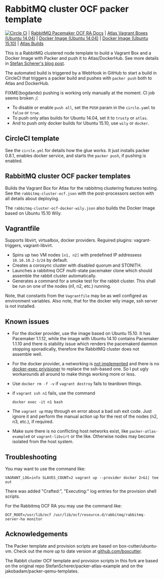 # RabbitMQ cluster OCF packer template

[![Circle CI](https://circleci.com/gh/bogdando/packer-atlas-example.svg?style=svg)](https://circleci.com/gh/bogdando/packer-atlas-example)
| [RabbitMQ Pacemaker OCF RA Docs](http://www.rabbitmq.com/pacemaker.html)
| [Atlas Vagrant Boxes (Ubuntu 14.04)](https://atlas.hashicorp.com/bogdando/boxes/rabbitmq-cluster-ocf)
| [Docker Image (Ubuntu 14.04)](https://hub.docker.com/r/bogdando/rabbitmq-cluster-ocf/)
| [Docker Image (Ubuntu 15.10)](https://hub.docker.com/r/bogdando/rabbitmq-cluster-ocf-wily/) 
| [Atlas Builds](https://atlas.hashicorp.com/bogdando/build-configurations/rabbitmq-cluster-ocf)

This is a RabbitMQ clustered node template to build a Vagrant Box and
a Docker Image with Packer and push it to Atlas/DockerHub.
See more details in [Stefan Scherer's blog post](https://stefanscherer.github.io/automate-building-vagrant-boxes-with-atlas/).

The automated build is triggered by a WebHook in GitHub to start a build in
CircleCI that triggers a packer build and pushes with `packer push` both
to Atlas and DockerHub.

FIXME(bogdando) pushing is working only manually at the moment. CI job seems
broken ;(

* To disable or enable `push all`, set the `PUSH` param in the ``circle.yaml``
  to `false` or `true`.
* To push only atlas builds for Ubuntu 14.04, set it to `trusty` or `atlas`.
* And to push only docker builds for Ubuntu 15.10, use `wily` or `docker`.

## CircleCI template

See the `circle.yml` for details how the glue works. It just installs packer
0.8.1, enables docker service, and starts the `packer push`, if pushing is
enabled.

## RabbitMQ cluster OCF packer templates

Builds the Vagrant Box for Atlas for the rabbitmq clustering features testing.
See the ``rabbitmq-cluster-ocf.json`` with the post-processors section with all
details about deploying.

The ``rabbitmq-cluster-ocf-docker-wily.json`` also builds the Docker Image based on
Ubuntu 15.10 Wily.

## Vagrantfile

Supports libvirt, virtualbox, docker providers.
Reguired plugins: vagrant-triggers, vagrant-libvirt.

* Spins up two VM nodes ``[n1, n2]`` with predefined IP addressess
  ``10.10.10.2-3/24`` by default.
* Creates a corosync cluster with disabled quorum and STONITH.
* Launches a rabbitmq OCF multi-state pacemaker clone which should assemble
  the rabbit cluster automatically.
* Generates a command for a smoke test for the rabbit cluster. This shall be
  run on one of the nodes (n1, n2, etc.) running.

Note, that constants from the ``Vagrantfile`` may be as well configred as
environment variables. Also note, that for the docker wily image, ssh server is
not installed.

## Known issues

* For the docker provider, use the image based on Ubuntu 15.10. It has
  Pacemaker 1.1.12, while the image with Ubuntu 14.10 contains Pacemaker 1.1.10
  and there is stability issue which renders the pacemakerd daemon stopping
  sporadically, therefore the RabbitMQ cluster does not assemble well.

* For the docker provider, a networking is [not implemented](https://github.com/mitchellh/vagrant/issues/6667)
  and there is no [docker-exec privisioner](https://github.com/mitchellh/vagrant/issues/4179)
  to replace the ssh-based one. So I put ugly workarounds all around to make
  things working more or less.

* Use ``docker rm -f -v`` if ``vagrant destroy`` fails to teardown things.

* if ``vagrant ssh n1`` fails, use the command
  ```
  docker exec -it n1 bash
  ```

* The ``vagrant up`` may through en error about a bad ssh exit code. Just
  ignore it and perform the manual action up for the rest of the nodes
  (n2, n3, etc.), if required.

* Make sure there is no conflicting host networks exist, like
  ``packer-atlas-example0`` or ``vagrant-libvirt`` or the like. Otherwise nodes may
  become isolated from the host system.

## Troubleshooting

You may want to use the command like:
```
VAGRANT_LOG=info SLAVES_COUNT=2 vagrant up --provider docker 2>&1| tee out
```

There was added "Crafted:", "Executing:" log entries for the
provision shell scripts.

For the Rabbitmq OCF RA you may use the command like:
```
OCF_ROOT=/usr/lib/ocf /usr/lib/ocf/resource.d/rabbitmq/rabbitmq-server-ha monitor
```

## Acknowledgements

The Packer template and provision scripts are based on box-cutter/ubuntu-vm.
Check out the more up to date version at [github.com/boxcutter](https://github.com/boxcutter).

The Rabbit cluster OCF template and provision scripts in this fork are based
on the original repo StefanScherer/packer-atlas-example and on the
jakobadam/packer-qemu-templates.
